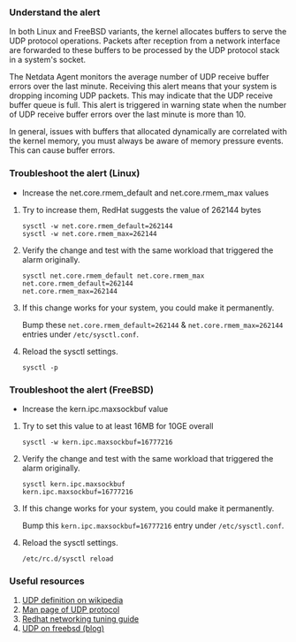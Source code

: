 ### Understand the alert

In both Linux and FreeBSD variants, the kernel allocates buffers to serve the UDP protocol operations. Packets after reception from a network interface are forwarded to these buffers to be processed by the UDP protocol stack in a system's socket.

The Netdata Agent monitors the average number of UDP receive buffer errors over the last minute. Receiving this alert means that your system is dropping incoming UDP packets. This may indicate that the UDP receive buffer queue is full. This alert is triggered in warning state when the number of UDP receive buffer errors over the last minute is more than 10.

In general, issues with buffers that allocated dynamically are correlated with the kernel memory, you must always be aware of memory pressure events. This can cause buffer errors.

### Troubleshoot the alert (Linux)

- Increase the net.core.rmem_default and net.core.rmem_max values

1. Try to increase them, RedHat suggests the value of 262144 bytes
   ```
   sysctl -w net.core.rmem_default=262144
   sysctl -w net.core.rmem_max=262144
   ```

2. Verify the change and test with the same workload that triggered the alarm originally.
   ```
   sysctl net.core.rmem_default net.core.rmem_max
   net.core.rmem_default=262144
   net.core.rmem_max=262144
   ```

3. If this change works for your system, you could make it permanently.

   Bump these `net.core.rmem_default=262144` & `net.core.rmem_max=262144` entries under `/etc/sysctl.conf`.

4. Reload the sysctl settings.

   ```
   sysctl -p
   ```

### Troubleshoot the alert (FreeBSD)

- Increase the kern.ipc.maxsockbuf value

1. Try to set this value to at least 16MB for 10GE overall 
   ```
   sysctl -w kern.ipc.maxsockbuf=16777216
   ```

2. Verify the change and test with the same workload that triggered the alarm originally.
   ```
   sysctl kern.ipc.maxsockbuf
   kern.ipc.maxsockbuf=16777216
    ```

3. If this change works for your system, you could make it permanently.

   Bump this `kern.ipc.maxsockbuf=16777216` entry under `/etc/sysctl.conf`.

4. Reload the sysctl settings.
   ```
   /etc/rc.d/sysctl reload
   ```

### Useful resources

1. [UDP definition on wikipedia](https://en.wikipedia.org/wiki/User_Datagram_Protocol)
2. [Man page of UDP protocol](https://man7.org/linux/man-pages/man7/udp.7.html)
3. [Redhat networking tuning guide](https://access.redhat.com/documentation/en-us/red_hat_enterprise_linux/5/html/tuning_and_optimizing_red_hat_enterprise_linux_for_oracle_9i_and_10g_databases/sect-oracle_9i_and_10g_tuning_guide-adjusting_network_settings-changing_network_kernel_settings)
4. [UDP on freebsd (blog)](https://awasihba.wordpress.com/2008/10/13/udp-on-freebsd/)
